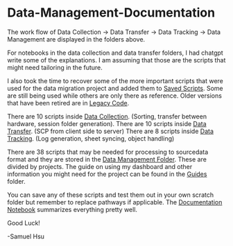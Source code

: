 # Data-Management-Documentation

The work flow of Data Collection -> Data Transfer -> Data Tracking -> Data Management are displayed in the folders above. 

For notebooks in the data collection and data transfer folders, I had chatgpt write some of the explanations. I am assuming that those are the scripts that might need tailoring in the future.

I also took the time to recover some of the more important scripts that were used for the data migration project and added them to [Saved Scripts](Saved_Scripts).
Some are still being used while others are only there as reference. 
Older versions that have been retired are in [Legacy Code](Legacy_Code).

There are 10 scripts inside [Data Collection](Data_Collection). (Sorting, transfer between hardware, session folder generation).
There are 10 scripts inside [Data Transfer](Data_Transfer). (SCP from client side to server) 
There are 8 scripts inside [Data Tracking](Data_Tracking).
(Log generation, sheet syncing, object handling)

There are 38 scripts that may be needed for processing to sourcedata format and they are stored in the  [Data Management Folder](Data_Management). These are divided by projects. 
The guide on using my dashboard and other information you might need for the project can be found in the [Guides](Guides) folder.

You can save any of these scripts and test them out in your own scratch folder but remember to replace pathways if applicable. The [Documentation Notebook](Documentation.ipynb) summarizes everything pretty well.

Good Luck!

-Samuel Hsu 
